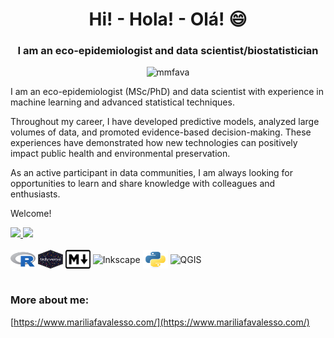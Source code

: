 <h1 align="center">Hi! - Hola! - Olá! 😄</h1>
<h3 align="center">I am an eco-epidemiologist and data scientist/biostatistician</h3>
<p align="center"> <img src="https://komarev.com/ghpvc/?username=mmfava" alt="mmfava" /> </p>

I am an eco-epidemiologist (MSc/PhD) and data scientist with experience in machine learning and advanced statistical techniques.

Throughout my career, I have developed predictive models, analyzed large volumes of data, and promoted evidence-based decision-making. These experiences have demonstrated how new technologies can positively impact public health and environmental preservation.

As an active participant in data communities, I am always looking for opportunities to learn and share knowledge with colleagues and enthusiasts.

Welcome!

<div>
  <a href="https://github.com/mmfava">
  <img height="180em" src="https://github-readme-stats.vercel.app/api?username=mmfava&show_icons=true&theme=dracula&include_all_commits=true&count_private=true"/>
  <img height="180em" src="https://github-readme-stats.vercel.app/api/top-langs/?username=mmfava&layout=compact&langs_count=16&theme=dracula"/>
  </a>
</div>
  
<div style="display: inline_block"><br>
  <img align="center" alt="R" height="30" width="40" src="https://raw.githubusercontent.com/devicons/devicon/master/icons/r/r-original.svg">
  <img align="center" alt="tidyverse" height="30" width="40" src="https://raw.githubusercontent.com/rstudio/hex-stickers/master/SVG/tidyverse.svg">
  <img align="center" alt="Markdown" height="30" width="40" src="https://raw.githubusercontent.com/dcurtis/markdown-mark/master/svg/markdown-mark.svg">
  <img align="center" alt="Inkscape" height="30" width="40" src="https://media.inkscape.org/static/images/inkscape-logo.svg">
  <img align="center" alt="Python" height="30" width="40" src="https://raw.githubusercontent.com/devicons/devicon/master/icons/python/python-original.svg">
  <img align="center" alt="QGIS" height="30" width="40" src="https://qgis.org/en/_downloads/19636e41148dfd0157ff0db3f7297069/qgis-icon64.svg">
</div>
  
<br>

### More about me:
[https://www.mariliafavalesso.com/](https://www.mariliafavalesso.com/)
